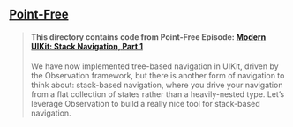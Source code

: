 ## [Point-Free](https://www.pointfree.co)

> #### This directory contains code from Point-Free Episode: [Modern UIKit: Stack Navigation, Part 1](https://www.pointfree.co/episodes/ep287-modern-uikit-stack-navigation-part-1)
>
> We have now implemented tree-based navigation in UIKit, driven by the Observation framework, but there is another form of navigation to think about: stack-based navigation, where you drive your navigation from a flat collection of states rather than a heavily-nested type. Let’s leverage Observation to build a really nice tool for stack-based navigation.
